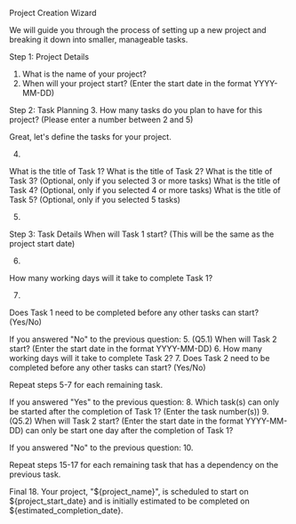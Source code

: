 Project Creation Wizard

We will guide you through the process of setting up a new project and breaking it down into smaller, manageable tasks.

Step 1: Project Details
1. What is the name of your project?
2. When will your project start? (Enter the start date in the format YYYY-MM-DD)

Step 2: Task Planning
3. How many tasks do you plan to have for this project? (Please enter a number between 2 and 5)

Great, let's define the tasks for your project.

4. 
What is the title of Task 1?
What is the title of Task 2?
What is the title of Task 3? (Optional, only if you selected 3 or more tasks)
What is the title of Task 4? (Optional, only if you selected 4 or more tasks)
What is the title of Task 5? (Optional, only if you selected 5 tasks)

5. 
Step 3: Task Details
When will Task 1 start? (This will be the same as the project start date)

6. 
How many working days will it take to complete Task 1?

7. 
Does Task 1 need to be completed before any other tasks can start? (Yes/No)

If you answered "No" to the previous question:
5. (Q5.1) When will Task 2 start? (Enter the start date in the format YYYY-MM-DD)
6. How many working days will it take to complete Task 2?
7. Does Task 2 need to be completed before any other tasks can start? (Yes/No)

Repeat steps 5-7 for each remaining task.

If you answered "Yes" to the previous question:
8. Which task(s) can only be started after the completion of Task 1? (Enter the task number(s))
9. (Q5.2) 
When will Task 2 start? (Enter the start date in the format YYYY-MM-DD)
can only be start one day after the completion of Task 1?

If you answered "No" to the previous question:
10. 

Repeat steps 15-17 for each remaining task that has a dependency on the previous task.

Final
18. Your project, "${project_name}", is scheduled to start on ${project_start_date} and is initially estimated to be completed on ${estimated_completion_date}.
